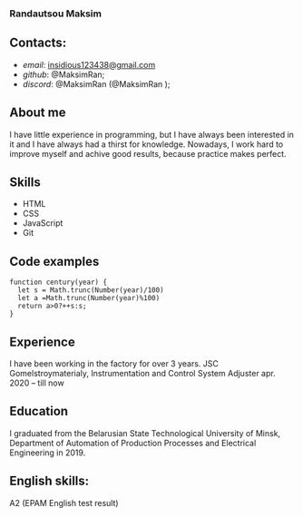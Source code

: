 ### Randautsou Maksim


## Contacts:

 * _email_: insidious123438@gmail.com
 * _github_: @MaksimRan;
 * _discord_: @MaksimRan (@MaksimRan );

 
## About me
I have little experience in programming, but I have always been interested in it and I have always had a thirst for knowledge. Nowadays, I work hard to improve myself and achive good results, because practice makes perfect.

## Skills
* HTML
* CSS
* JavaScript
* Git

## Code examples
```
function century(year) {
  let s = Math.trunc(Number(year)/100)
  let a =Math.trunc(Number(year)%100)
  return a>0?++s:s;
}
```

## Experience
 I have been working in the factory for over 3 years.
 JSC Gomelstroymaterialy, Instrumentation and Control System Adjuster
apr. 2020 – till now



## Education
 I graduated from the Belarusian State Technological University of Minsk, Department of Automation of Production Processes and Electrical Engineering in 2019.

## English skills:
A2  (EPAM English test result)
